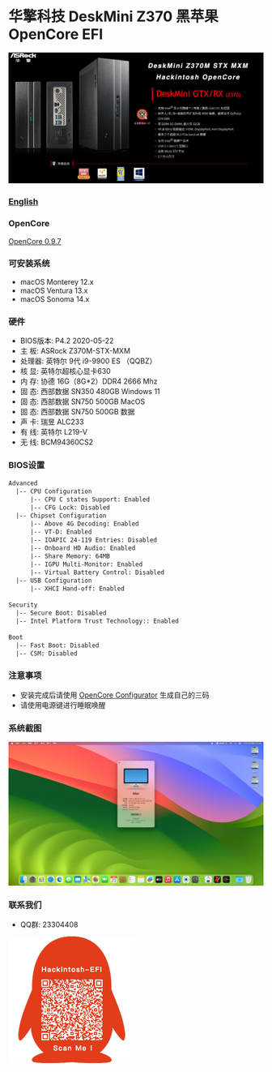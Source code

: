 # 华擎科技 DeskMini Z370 黑苹果 OpenCore EFI

![image](ScreenShot/deskmini.jpg)

### [English](https://github.com/hackintosh-efi/ASRock-DeskMini-310)

### OpenCore

[OpenCore 0.9.7](https://github.com/acidanthera/OpenCorePkg)

### 可安装系统

- macOS Monterey 12.x 
- macOS Ventura  13.x 
- macOS Sonoma  14.x 


### 硬件

- BIOS版本: P4.2 2020-05-22
- 主  板: ASRock Z370M-STX-MXM
- 处理器: 英特尔 9代 i9-9900 ES （QQBZ）
- 核   显: 英特尔超核心显卡630
- 内   存: 协德 16G（8G*2）DDR4 2666 Mhz
- 固   态: 西部数据 SN350 480GB Windows 11 
- 固   态: 西部数据 SN750 500GB MacOS
- 固   态: 西部数据 SN750 500GB 数据
- 声   卡: 瑞昱 ALC233
- 有   线: 英特尔 L219-V
- 无   线: BCM94360CS2

### BIOS设置

```
Advanced
  |-- CPU Configuration
      |-- CPU C states Support: Enabled
      |-- CFG Lock: Disabled
  |-- Chipset Configuration
      |-- Above 4G Decoding: Enabled
      |-- VT-D: Enabled
      |-- IOAPIC 24-119 Entries: Disabled
      |-- Onboard HD Audio: Enabled
      |-- Share Memory: 64MB
      |-- IGPU Multi-Monitor: Enabled
      |-- Virtual Battery Control: Disabled
  |-- USB Configuration
      |-- XHCI Hand-off: Enabled 

Security
  |-- Secure Boot: Disabled 
  |-- Intel Platform Trust Technology:: Enabled 

Boot 
  |-- Fast Boot: Disabled
  |-- CSM: Disabled
```

### 注意事项

 - 安装完成后请使用 [OpenCore Configurator](https://mackie100projects.altervista.org/opencore-configurator/) 生成自己的三码
 - 请使用电源键进行睡眠唤醒

### 系统截图

![image](ScreenShot/Sonoma.jpg)

### 联系我们

- QQ群: 23304408

![image](ScreenShot/QRCode.png)